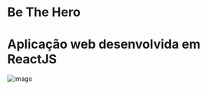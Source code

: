 # Be The Hero
# Aplicação web desenvolvida em ReactJS 

![image](https://user-images.githubusercontent.com/59968647/77832229-40944e80-7113-11ea-96a3-3c5bae8113b3.png)

